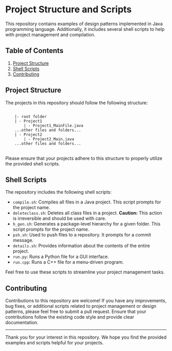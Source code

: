 # Project Structure and Scripts

This repository contains examples of design patterns implemented in Java programming language. Additionally, it includes several shell scripts to help with project management and compilation.

## Table of Contents

1. [Project Structure](#project-structure)
2. [Shell Scripts](#shell-scripts)
3. [Contributing](#contributing)

## Project Structure

The projects in this repository should follow the following structure:

<pre>
<code>
    |- root folder 
	| - Project1
		| - Project1_MainFile.java 
	...other files and folders...
	| - Project2
		| - Project2_Main.java
	...other files and folders...
</code>
</pre>





Please ensure that your projects adhere to this structure to properly utilize the provided shell scripts.

## Shell Scripts

The repository includes the following shell scripts:

- `compile.sh`: Compiles all files in a Java project. This script prompts for the project name.
- `deleteclass.sh`: Deletes all class files in a project. **Caution:** This action is irreversible and should be used with care.
- `h_gen.sh`: Generates a package-level hierarchy for a given folder. This script prompts for the project name.
- `psh.sh`: Used to push files to a repository. It prompts for a commit message.
- `details.sh`: Provides information about the contents of the entire project.
- `run.py`: Runs a Python file for a GUI interface.
- `run.cpp`: Runs a C++ file for a menu-driven program.

Feel free to use these scripts to streamline your project management tasks.

## Contributing

Contributions to this repository are welcome! If you have any improvements, bug fixes, or additional scripts related to project management or design patterns, please feel free to submit a pull request. Ensure that your contributions follow the existing code style and provide clear documentation.

---

Thank you for your interest in this repository. We hope you find the provided examples and scripts helpful for your projects.
